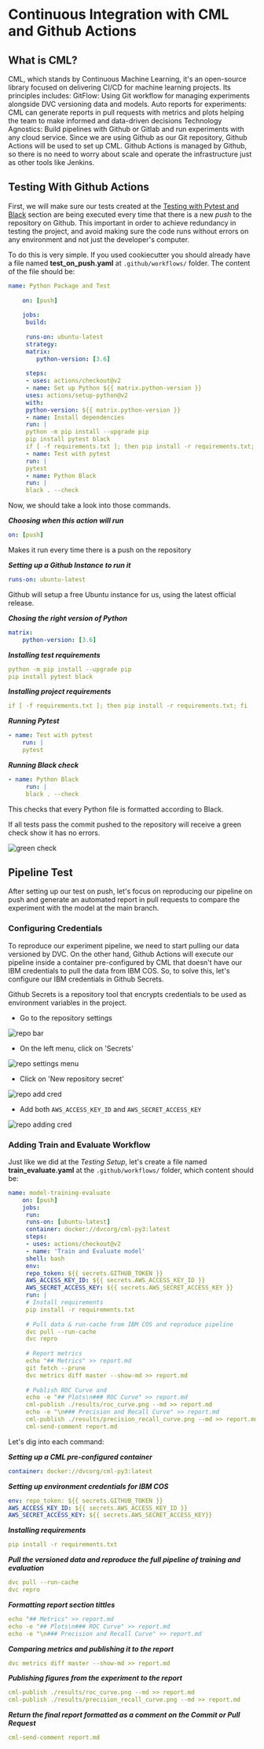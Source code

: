 # Continuous Integration with CML and Github Actions

## What is CML?

CML, which stands by Continuous Machine Learning, it's an open-source library focused on delivering CI/CD for machine learning projects. Its principles includes:
 GitFlow: Using Git workflow for managing experiments alongside DVC versioning data and models.
Auto reports for experiments: CML can generate reports in pull requests with metrics and plots helping the team to make informed and data-driven decisions
Technology Agnostics: Build pipelines with Github or Gitlab and run experiments with any cloud service.
Since we are using Github as our Git repository, Github Actions will be used to set up CML. Github Actions is managed by Github, so there is no need to worry about scale and operate the infrastructure just as other tools like Jenkins.


## Testing With Github Actions

First, we will make sure our tests created at the [Testing with Pytest and Black](/CICD/tests/) section are being executed every time that there is a new *push* to the repository on Github. This important in order to achieve redundancy in testing the project, and avoid making sure the code runs without errors on any environment and not just the developer's computer.

To do this is very simple. If you used cookiecutter you should already have a file named **test_on_push.yaml** at ```.github/workflows/``` folder. The content of the file should be:

```yaml
name: Python Package and Test
	 
	on: [push]
	 
	jobs:
	 build:
	 
	 runs-on: ubuntu-latest
	 strategy:
	 matrix:
	 	python-version: [3.6]
	 
	 steps:
	 - uses: actions/checkout@v2
	 - name: Set up Python ${{ matrix.python-version }}
	 uses: actions/setup-python@v2
	 with:
	 python-version: ${{ matrix.python-version }}
	 - name: Install dependencies
	 run: |
	 python -m pip install --upgrade pip
	 pip install pytest black
	 if [ -f requirements.txt ]; then pip install -r requirements.txt; fi
	 - name: Test with pytest
	 run: |
	 pytest
	 - name: Python Black
	 run: |
	 black . --check
```

Now, we should take a look into those commands.

***Choosing when this action will run***
```yaml
on: [push]
```
Makes it run every time there is a push on the repository


***Setting up a Github Instance to run it***
```yaml
runs-on: ubuntu-latest
```
Github will setup a free Ubuntu instance for us, using the latest official release.

***Chosing the right version of Python***
```yaml
matrix:
	python-version: [3.6]
```

***Installing test requirements***
```yaml
python -m pip install --upgrade pip
pip install pytest black
```

***Installing project requirements***
```yaml
if [ -f requirements.txt ]; then pip install -r requirements.txt; fi
```

***Running Pytest***
```yaml
- name: Test with pytest
	run: |
	pytest
```

***Running Black check***
```yaml
- name: Python Black
	 run: |
	 black . --check
```
This checks that every Python file is formatted according to Black.

If all tests pass the commit pushed to the repository will receive a green check show it has no errors. 

![green check](../assets/CICD/green_check.png)

## Pipeline Test 

After setting up our test on push, let's focus on reproducing our pipeline on push and generate an automated report in pull requests to compare the experiment with the model at the main branch.

### Configuring Credentials

To reproduce our experiment pipeline, we need to start pulling our data versioned by DVC. On the other hand, Github Actions will execute our pipeline inside a container pre-configured by CML that doesn't have our IBM credentials to pull the data from IBM COS. So, to solve this, let's configure our IBM credentials in Github Secrets.

Github Secrets is a repository tool that encrypts credentials to be used as environment variables in the project.

- Go to the repository settings

![repo bar](../assets/gitsecrets/repo_bar.png)

- On the left menu, click on 'Secrets'

![repo settings menu](../assets/gitsecrets/repo_settings_menu.png)

- Click on 'New repository secret'

![repo add cred](../assets/gitsecrets/repo_add_cred.png)

- Add both ```AWS_ACCESS_KEY_ID``` and ```AWS_SECRET_ACCESS_KEY```

![repo adding cred](../assets/gitsecrets/repo_adding_cred.png)

### Adding Train and Evaluate Workflow

Just like we did at the *Testing Setup*, let's create a file named **train_evaluate.yaml** at the ```.github/workflows/``` folder, which content should be:

```yaml
name: model-training-evaluate
	on: [push]
	jobs:
	 run:
	 runs-on: [ubuntu-latest]
	 container: docker://dvcorg/cml-py3:latest
	 steps:
	 - uses: actions/checkout@v2
	 - name: 'Train and Evaluate model'
	 shell: bash
	 env:
	 repo_token: ${{ secrets.GITHUB_TOKEN }}
	 AWS_ACCESS_KEY_ID: ${{ secrets.AWS_ACCESS_KEY_ID }}
	 AWS_SECRET_ACCESS_KEY: ${{ secrets.AWS_SECRET_ACCESS_KEY }}
	 run: |
	 # Install requirements
	 pip install -r requirements.txt
	
	 # Pull data & run-cache from IBM COS and reproduce pipeline
	 dvc pull --run-cache
	 dvc repro
	
	 # Report metrics
	 echo "## Metrics" >> report.md
	 git fetch --prune
	 dvc metrics diff master --show-md >> report.md
	
	 # Publish ROC Curve and 
	 echo -e "## Plots\n### ROC Curve" >> report.md
	 cml-publish ./results/roc_curve.png --md >> report.md
	 echo -e "\n### Precision and Recall Curve" >> report.md
	 cml-publish ./results/precision_recall_curve.png --md >> report.md
	 cml-send-comment report.md
```

Let's dig into each command:

***Setting up a CML pre-configured container***
```yaml
container: docker://dvcorg/cml-py3:latest
```

***Setting up environment credentials for IBM COS***
```yaml
env: repo_token: ${{ secrets.GITHUB_TOKEN }} 
AWS_ACCESS_KEY_ID: ${{ secrets.AWS_ACCESS_KEY_ID }}
AWS_SECRET_ACCESS_KEY: ${{ secrets.AWS_SECRET_ACCESS_KEY}}
```

***Installing requirements***
```yaml
pip install -r requirements.txt
```

***Pull the versioned data and reproduce the full pipeline of training and evaluation***
```yaml
dvc pull --run-cache
dvc repro
```

***Formatting report section tittles***
```yaml
echo "## Metrics" >> report.md
echo -e "## Plots\n### ROC Curve" >> report.md
echo -e "\n### Precision and Recall Curve" >> report.md
```

***Comparing metrics and publishing it to the report***
```yaml
dvc metrics diff master --show-md >> report.md
```

***Publishing figures from the experiment to the report***
```yaml
cml-publish ./results/roc_curve.png --md >> report.md
cml-publish ./results/precision_recall_curve.png --md >> report.md
```

***Return the final report formatted as a comment on the Commit or Pull Request***
```yaml
cml-send-comment report.md
```
